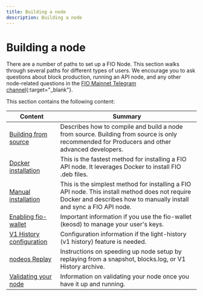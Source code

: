 ```yaml
---
title: Building a node
description: Building a node
---
```

# Building a node

There are a number of paths to set up a FIO Node. This section walks through several paths for different types of users. We encourage you to ask questions about block production, running an API node, and any other node-related questions in the [FIO Mainnet Telegram channel](https://t.me/fiomainnet){:target="_blank"}.

This section contains the following content:

|Content  |Summary |
|---|---|
| [Building from source]({{site.baseurl}}/docs/chain/node-build-source) | Describes how to compile and build a node from source. Building from source is only recommended for Producers and other advanced developers. |
| [Docker installation]({{site.baseurl}}/docs/chain/node-build-docker) | This is the fastest method for installing a FIO API node. It leverages Docker to install FIO .deb files. |
| [Manual installation]({{site.baseurl}}/docs/chain/node-build-manual) | This is the simplest method for installing a FIO API node. This install method does not require Docker and describes how to manually install and sync a FIO API node. |
| [Enabling fio-wallet]({{site.baseurl}}/docs/chain/node-build-wallet) |Important information if you use the fio-wallet (keosd) to manage your user's keys. |
| [V1 History configuration]({{site.baseurl}}/docs/chain/node-build-history) |Configuration information if the light-history (v1 history) feature is needed. |
| [nodeos Replay]({{site.baseurl}}/docs/chain/node-build-replay) |Instructions on speeding up node setup by replaying from a snapshot, blocks.log, or V1 History archive. |
| [Validating your node]({{site.baseurl}}/docs/chain/node-build-validate) |Information on validating your node once you have it up and running. |

